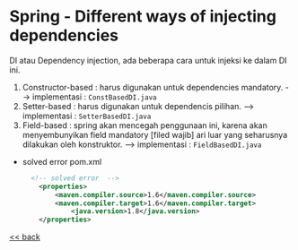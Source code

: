 # Spring - Different ways of injecting dependencies

DI atau Dependency injection, ada beberapa cara untuk injeksi ke dalam DI ini.
1. Constructor-based : harus digunakan untuk dependencies mandatory. --> implementasi : `ConstBasedDI.java`
2. Setter-based : harus digunakan untuk dependencis pilihan. --> implementasi : `SetterBasedDI.java`
3. Field-based : spring akan mencegah penggunaan ini, karena akan menyembunyikan field mandatory [filed wajib] ari luar yang seharusnya dilakukan oleh konstruktor. --> implementasi : `FieldBasedDI.java`


- solved error pom.xml
    ```xml
      <!-- solved error  -->
        <properties>
            <maven.compiler.source>1.6</maven.compiler.source>
            <maven.compiler.target>1.6</maven.compiler.target>
                <java.version>1.8</java.version>
        </properties> 
    ```

[<< back](../../README.md)

